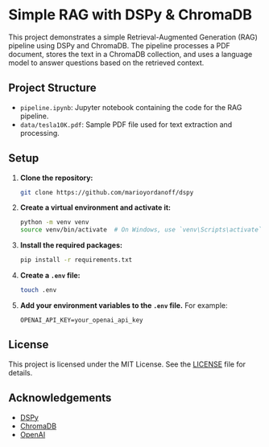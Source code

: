 # Simple RAG with DSPy & ChromaDB

This project demonstrates a simple Retrieval-Augmented Generation (RAG) pipeline using DSPy and ChromaDB. The pipeline processes a PDF document, stores the text in a ChromaDB collection, and uses a language model to answer questions based on the retrieved context.

## Project Structure

- `pipeline.ipynb`: Jupyter notebook containing the code for the RAG pipeline.
- `data/tesla10K.pdf`: Sample PDF file used for text extraction and processing.

## Setup

1. **Clone the repository:**
    ```sh
    git clone https://github.com/marioyordanoff/dspy
    ```

2. **Create a virtual environment and activate it:**
    ```sh
    python -m venv venv
    source venv/bin/activate  # On Windows, use `venv\Scripts\activate`
    ```

3. **Install the required packages:**
    ```sh
    pip install -r requirements.txt
    ```

4. **Create a `.env` file:**
    ```sh
    touch .env
    ```

5. **Add your environment variables to the `.env` file.** For example:
    ```env
    OPENAI_API_KEY=your_openai_api_key
    ```



## License

This project is licensed under the MIT License. See the [LICENSE](LICENSE) file for details.

## Acknowledgements

- [DSPy](https://github.com/dspy-ai/dspy)
- [ChromaDB](https://github.com/chroma-core/chroma)
- [OpenAI](https://openai.com/)